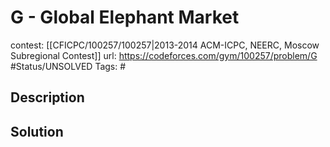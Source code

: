 # G - Global Elephant Market

contest: [[CFICPC/100257/100257|2013-2014 ACM-ICPC, NEERC, Moscow Subregional Contest]]
url: https://codeforces.com/gym/100257/problem/G
#Status/UNSOLVED
Tags: #

## Description

## Solution

